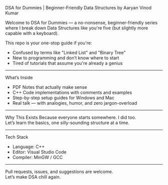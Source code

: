 DSA for Dummies | Beginner-Friendly Data Structures by Aaryan Vinod Kumar

Welcome to DSA for Dummies — a no-nonsense, beginner-friendly series where I break down Data Structures like you're five (but slightly more capable with a keyboard).

This repo is your one-stop guide if you're:
- Confused by terms like "Linked List" and "Binary Tree"
- New to programming and don’t know where to start
- Tired of tutorials that assume you're already a genius

---

What’s Inside
- PDF Notes that actually make sense  
- C++ Code implementations with comments and examples  
- Step-by-step setup guides for Windows and Mac  
- Real talk — with analogies, humor, and zero jargon-overload

---

Why This Exists
Because everyone starts somewhere. I did too.  
Let’s learn the basics, one silly-sounding structure at a time.

---

Tech Stack
- Language: C++  
- Editor: Visual Studio Code  
- Compiler: MinGW / GCC

---

Pull requests, issues, and suggestions are welcome.  
Let’s make DSA chill again.
